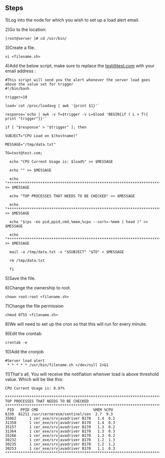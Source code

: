 ## Steps
1)Log into the node for which you wish to set up a load alert email.

2)Go to the location:
``````
[root@server ]# cd /usr/bin/
``````
3)Create a file.
````
vi <filename.sh>
``````
4)Add the below script, make sure to replace the test@test.com with your email address :
``````
#This script will send you the alert whenever the server load goes above the value set for trigger
#!/bin/bash

trigger=10

load=`cat /proc/loadavg | awk '{print $1}'`

response=`echo | awk -v T=$trigger -v L=$load 'BEGIN{if ( L > T){ print "trigger"}}'`

if [ "$response" > "$trigger" ]; then

SUBJECT="CPU Load on $(hostname)"

MESSAGE="/tmp/data.txt"

TO=test@test.com;

  echo "CPU Current Usage is: $load%" >> $MESSAGE

  echo "" >> $MESSAGE

  echo "******************************************************************************************" >> $MESSAGE

  echo "TOP PROCESSES THAT NEEDS TO BE CHECKED" >> $MESSAGE

  echo "******************************************************************************************" >> $MESSAGE

  echo "$(ps -eo pid,ppid,cmd,%mem,%cpu --sort=-%mem | head )" >> $MESSAGE

  echo "******************************************************************************************" >> $MESSAGE
  
  mail -a /tmp/data.txt -s "$SUBJECT" "$TO" < $MESSAGE

  rm /tmp/data.txt

  fi
  ```````
  5)Save the file.
  
  6)Change the ownership to root.
  ````
  chown root:root <filename.sh>
  ````
  7)Change the file permission
  ````
  chmod 0755 <filename.sh>
  ````
  8)We will need to set up the cron so that this will run for every minute. 
  
  9)Edit the crontab
  ````
  crontab -e
  ````
  10)Add the cronjob
  ````
  #Server load alert
   * * * * * /usr/bin/filename.sh >/dev/null 2>&1
   ````
   11)That's all, You will receive the notifiation whenver load is above threshold value. Which will be like this:
  ``````````
  CPU Current Usage is: 0.97%

******************************************************************************************
TOP PROCESSES THAT NEEDS TO BE CHECKED
******************************************************************************************
   PID   PPID CMD                         %MEM %CPU
  6330  81211 /usr/cerneresm/sentinel/sen  2.7  9.3
 35062      1 cer_exe/srvjavadriver B170   1.4  0.2
 31350      1 cer_exe/srvjavadriver B170   1.4  0.3
 35157      1 cer_exe/srvjavadriver B170   1.3  0.2
 31364      1 cer_exe/srvjavadriver B170   1.3  0.3
 35266      1 cer_exe/srvjavadriver B170   1.3  0.2
 30232      1 cer_exe/srvjavadriver B170   1.2  1.3
 30235      1 cer_exe/srvjavadriver B170   1.2  1.2
 30253      1 cer_exe/srvjavadriver B170   1.1  0.3
******************************************************************************************
